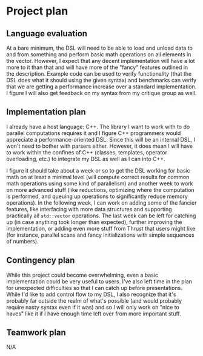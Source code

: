 # Project plan

## Language evaluation
At a bare minimum, the DSL will need to be able to load and unload data to and from something and perform basic math operations on all elements in the vector. However, I expect that any decent implementation will have a lot more to it than that and will have more of the "fancy" features outlined in the description. Example code can be used to verify functionality (that the DSL does what it should using the given syntax) and benchmarks can verify that we are getting a performance increase over a standard implementation. I figure I will also get feedback on my syntax from my critique group as well.

## Implementation plan
I already have a host language: C++. The library I want to work with to do parallel computations requires it and I figure C++ programmers would appreciate a performance-oriented DSL. Since this will be an internal DSL, I won't need to bother with parsers either. However, it does mean I will have to work within the confines of C++ (classes, templates, operator overloading, etc.) to integrate my DSL as well as I can into C++.

I figure it should take about a week or so to get the DSL working for basic math on at least a minimal level (will compute correct results for common math operations using some kind of parallelism) and another week to work on more advanced stuff (like reductions, optimizing where the computation is performed, and queuing up operations to significantly reduce memory operations). In the following week, I can work on adding some of the fancier features, like interfacing with more data structures and supporting practically all `std::vector` operations. The last week can be left for catching up (in case anything took longer than expected), further improving the implementation, or adding even more stuff from Thrust that users might like (for instance, parallel scans and fancy initializations with simple sequences of numbers).

## Contingency plan
While this project could become overwhelming, even a basic implementation could be very useful to users. I've also left time in the plan for unexpected difficulties so that I can catch up before presentations. While I'd like to add control flow to my DSL, I also recognize that it's probably far outside the realm of what's possible (and would probably require nasty syntax even if it was) and so I will only work on "nice to haves" like it if I have enough time left over from more important stuff.

## Teamwork plan 
N/A
